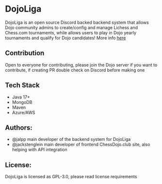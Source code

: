 # DojoLiga

DojoLiga is an open source Discord backed backend system that allows Dojo community admins to create/config and manage Lichess and Chess.com tournaments, while allows users to play in Dojo yearly tournaments and qualify for Dojo candidates! More info [here](https://www.dojoscoreboard.com/tournaments?type=info)

## Contribution

Open to everyone for contributing, please join the Dojo server if you want to contribute, if creating PR double check on Discord before making one

## Tech Stack

- Java 17+
- MongoDB
- Maven
- Azure/AWS


## Authors:

- @jalpp main developer of the backend system for DojoLiga
- @jackstenglein main developer of frontend ChessDojo.club site, also helping with API integration


## License:
DojoLiga is licensed as GPL-3.0, please read license requirements